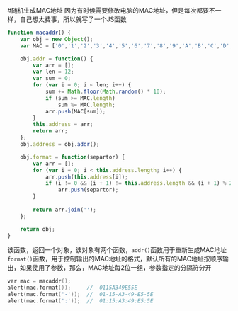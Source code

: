 #随机生成MAC地址
因为有时候需要修改电脑的MAC地址，但是每次都要不一样，自己想太费事，所以就写了一个JS函数
```js
function macaddr() {
	var obj = new Object();
	var MAC = ['0','1','2','3','4','5','6','7','8','9','A','B','C','D','E','F'];

	obj.addr = function() {
		var arr = [];
		var len = 12;
		var sum = 0;
		for (var i = 0; i < len; i++) {
			sum += Math.floor(Math.random() * 10);
			if (sum >= MAC.length)
				sum %= MAC.length;
			arr.push(MAC[sum]);
		}
		this.address = arr;
		return arr;
	};
	obj.address = obj.addr();

	obj.format = function(separtor) {
		var arr = [];
		for (var i = 0; i < this.address.length; i++) {
			arr.push(this.address[i]);
			if (i != 0 && (i + 1) != this.address.length && (i + 1) % 2 == 0 && separtor != undefined && separtor != '')
				arr.push(separtor);
		}
		
		return arr.join('');
	};

	return obj;
}
```           
该函数，返回一个对象，该对象有两个函数，`addr()`函数用于重新生成MAC地址        
`format()`函数，用于控制输出的MAC地址的格式，默认所有的MAC地址按顺序输出，如果使用了参数，那么，MAC地址每2位一组，参数指定的分隔符分开
```c
var mac = macaddr();
alert(mac.format());     //  0115A349E55E
alert(mac.format('-'));  //  01-15-A3-49-E5-5E
alert(mac.format(':'));  //  01:15:A3:49:E5:5E
```
